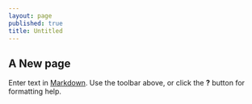 ```yaml
---
layout: page
published: true
title: Untitled
---
```

## A New page 


Enter text in [Markdown](http://daringfireball.net/projects/markdown/). Use the toolbar above, or click the **?** button for formatting help.
